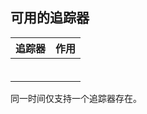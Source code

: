 ## 可用的追踪器

| 追踪器 | 作用 |
| ------ | ---- |
|        |      |
|        |      |
|        |      |
|        |      |
|        |      |
|        |      |

同一时间仅支持一个追踪器存在。





